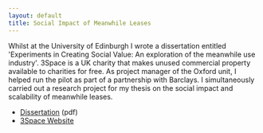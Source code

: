 ```yaml
---
layout: default
title: Social Impact of Meanwhile Leases
---
```


Whilst at the University of Edinburgh I wrote a dissertation entitled 'Experiments in Creating Social Value: An exploration of 
the meanwhile use industry'. 3Space is a UK charity that makes unused commercial property available to charities for free. As 
project manager of the Oxford unit, I helped run the pilot as part of a partnership with Barclays. I simultaneously carried out a 
research project for my thesis on the social impact and scalability of meanwhile leases.

* [Dissertation](../assets/3space_report.pdf) (pdf)
* [3Space Website](www.3space.org)
